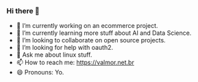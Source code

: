 ### Hi there 👋

- 🔭 I’m currently working on an ecommerce project.
- 🌱 I’m currently learning more stuff about AI and Data Science.
- 👯 I’m looking to collaborate on open source projects.
- 🤔 I’m looking for help with oauth2.
- 💬 Ask me about linux stuff.
- 📫 How to reach me: https://valmor.net.br
- 😄 Pronouns: Yo.
<!--- ⚡ Fun fact: Passionate about learning new human languages. -->

<!--
**valmormn/valmormn** is a ✨ _special_ ✨ repository because its `README.md` (this file) appears on your GitHub profile.

Here are some ideas to get you started:

- 🔭 I’m currently working on ...
- 🌱 I’m currently learning more stuff about AI.
- 👯 I’m looking to collaborate on community projects.
- 🤔 I’m looking for help with oauth2.
- 💬 Ask me about ...
- 📫 How to reach me: https://valmor.net.br
- 😄 Pronouns: ...
- ⚡ Fun fact: ...
-->
